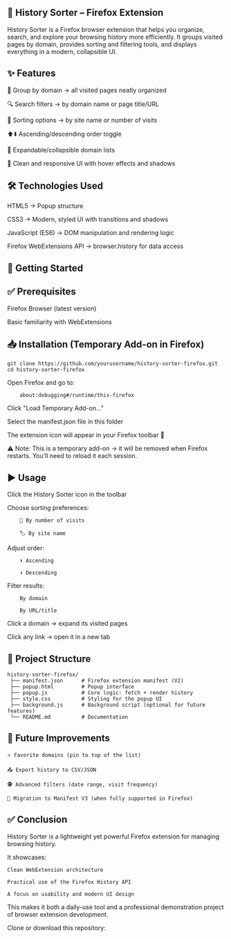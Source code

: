 ## 📂 History Sorter – Firefox Extension

History Sorter is a Firefox browser extension that helps you organize, search, and explore your browsing history more efficiently.
It groups visited pages by domain, provides sorting and filtering tools, and displays everything in a modern, collapsible UI.

## ✨ Features

📑 Group by domain → all visited pages neatly organized

🔍 Search filters → by domain name or page title/URL

🔄 Sorting options → by site name or number of visits

⬆️⬇️ Ascending/descending order toggle

📂 Expandable/collapsible domain lists

🎨 Clean and responsive UI with hover effects and shadows

## 🛠️ Technologies Used

HTML5 → Popup structure

CSS3 → Modern, styled UI with transitions and shadows

JavaScript (ES6) → DOM manipulation and rendering logic

Firefox WebExtensions API → browser.history for data access

## 🚀 Getting Started
## ✅ Prerequisites

Firefox Browser (latest version)

Basic familiarity with WebExtensions

## 📥 Installation (Temporary Add-on in Firefox)
```
git clone https://github.com/yourusername/history-sorter-firefox.git
cd history-sorter-firefox
```
Open Firefox and go to:
```
    about:debugging#/runtime/this-firefox
```
Click "Load Temporary Add-on…"

Select the manifest.json file in this folder

The extension icon will appear in your Firefox toolbar 🎉

⚠️ Note: This is a temporary add-on → it will be removed when Firefox restarts. You’ll need to reload it each session.
## ▶️ Usage

Click the History Sorter icon in the toolbar

Choose sorting preferences:

        🔢 By number of visits

        🏷️ By site name

Adjust order:

        ⬆️ Ascending

        ⬇️ Descending

Filter results:

        By domain

        By URL/title

Click a domain → expand its visited pages

Click any link → open it in a new tab

## 📂 Project Structure
```
history-sorter-firefox/
 ├── manifest.json      # Firefox extension manifest (V2)
 ├── popup.html         # Popup interface
 ├── popup.js           # Core logic: fetch + render history
 ├── style.css          # Styling for the popup UI
 ├── background.js      # Background script (optional for future features)
 └── README.md          # Documentation
```
## 🔮 Future Improvements

    ⭐ Favorite domains (pin to top of the list)

    📤 Export history to CSV/JSON

    🕵️ Advanced filters (date range, visit frequency)

    🔄 Migration to Manifest V3 (when fully supported in Firefox)

## ✅ Conclusion

History Sorter is a lightweight yet powerful Firefox extension for managing browsing history.

It showcases:

    Clean WebExtension architecture

    Practical use of the Firefox History API

    A focus on usability and modern UI design

This makes it both a daily-use tool and a professional demonstration project of browser extension development.

Clone or download this repository:

